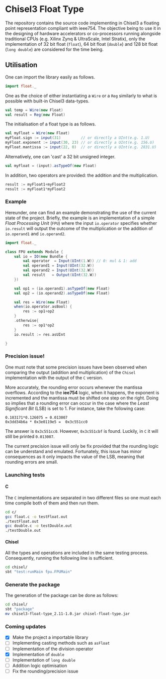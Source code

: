 # Chisel3 Float Type

The repository contains the source code implementing in Chisel3 a floating point representation compliant with ieee754. The objective being to use it in the designing of hardware accelerators or co-processors running alongside traditional CPUs (e.g. Xilinx Zynq & UltraScale, Intel Stratix), only the implementation of 32 bit float (```float```), 64 bit float (```double```) and 128 bit float (```long double```) are considered for the time being.

## Utilisation

One can import the library easily as follows.
```scala
import float._
```
One as the choice of either instantiating a ```Wire``` or a ```Reg``` similarly to what is possible with built-in Chisel3 data-types.

```scala
val temp = Wire(new Float)
val result = Reg(new Float)
```
The initialisation of a float type is as follows.
```scala
val myFloat = Wire(new Float)
myFloat.sign := input(31)         // or directly a UInt(e.g. 1.U)
myFloat.exponent := input(30, 23) // or directly a UInt(e.g. 156.U)
myFloat.mantissa := input(22, 0)  // or directly a UInt(e.g. 2831.U)
```
Alternatively, one can 'cast' a 32 bit unsigned integer.
```scala
val myFloat = (input).asTypeOf(new Float)
```
In addition, two operators are provided: the addition and the multiplication.
```scala
result := myFloat1+myFloat2
result := myFloat1*myFloat2
```

### Example

Hereunder, one can find an example demonstrating the use of the current state of the project. Briefly, the example is an implementation of a simple *Float Processing Unit* (```FPU```) where the input ```io.operator``` specifies whether ```io.result``` will output the outcome of the multiplication or the addition of ```io.operand1``` and ```io.operand2```.
```scala
import float._

class FPU extends Module {
    val io = IO(new Bundle {
        val operator  = Input(UInt(1.W)) // 0: mul & 1: add
        val operand1 = Input(UInt(32.W))
        val operand2 = Input(UInt(32.W))
        val result   = Output(UInt(32.W))
    })

    val op1 = (io.operand1).asTypeOf(new Float)
    val op2 = (io.operand2).asTypeOf(new Float)

    val res = Wire(new Float)
    when(io.operator.asBool) {
        res := op1+op2
    }
    .otherwise{
        res := op1*op2
    }
    io.result := res.asUInt

}
```

### Precision issue!

One must note that some precision issues have been observed when comparing the output (addition and multiplication) of the ```Chisel``` implementation with the output of the ```C``` version.

More accurately, the rounding error occurs whenever the mantissa overflows. According to the **iee754** logic, when it happens, the exponent is incremented and the mantissa must be shifted one step on the right. Doing so implies that a rounding error can occur in the case where the *Least Significant Bit* (LSB) is set to 1. For instance, take the following case:
```
0.103171*0.126075 = 0.013007
0x3dd34b6a * 0x3e0119e5 =  0x3c551cc0
```
The answer is ```0x3c551cc0```. However, ```0x3c551cbf``` is found. Luckily, in ```C``` it will still be printed ```0.013007```.

The current precision issue will only be fix provided that the rounding logic can be understand and emulated. Fortunately, this issue has minor consequences as it only impacts the value of the LSB, meaning that rounding errors are small.

### Launching tests

#### C
The ```C``` implementations are separated in two different files so one must each time compile both of them and then run them.
```bash
cd c/
gcc float.c -o testFloat.out
./testFloat.out
gcc double.c -o testDouble.out
./testDouble.out
```

#### Chisel
All the types and operations are included in the same testing process. Consequently, running the following line is sufficient.
```bash
cd chisel/
sbt "test:runMain fpu.FPUMain"
```

### Generate the package
The generation of the package can be done as follows:
```bash
cd chisel/
sbt "package"
mv chisel3-float-type_2.11-1.0.jar chisel-float-type.jar
```

### Coming updates

- [x] Make the project a importable library
- [ ] Implementing casting methods such as ```asFloat```
- [ ] Implementation of the division operator
- [x] Implementation of ```double```
- [ ] Implementation of ```long double```
- [ ] Addition logic optimisation
- [ ] Fix the rounding/precision issue

